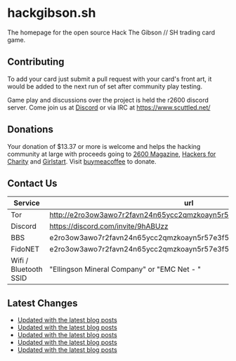 # hackgibson.sh
The homepage for the open source Hack The Gibson // SH trading card game.


## Contributing

To add your card just submit a pull request with your card's front art, it would be added to the next run of set after community play testing.

Game play and discussions over the project is held the r2600 discord server. Come join us at [Discord](https://discord.com/invite/9hABUzz) or via IRC at https://www.scuttled.net/


## Donations

Your donation of $13.37 or more is welcome and helps the hacking community at large with proceeds going to [2600 Magazine](https://2600.com/), [Hackers for Charity](https://hackersforcharity.org) and [Girlstart](https://girlstart.org).  Visit [buymeacoffee](https://www.buymeacoffee.com/hackgibson.sh) to donate.


## Contact Us

Service | url
-|-
Tor | http://e2ro3ow3awo7r2favn24n65ycc2qmzkoayn5r57e3f56nvjwdcgg32ad.onion
Discord | https://discord.com/invite/9hABUzz
BBS | e2ro3ow3awo7r2favn24n65ycc2qmzkoayn5r57e3f56nvjwdcgg32ad.onion:23
FidoNET | e2ro3ow3awo7r2favn24n65ycc2qmzkoayn5r57e3f56nvjwdcgg32ad.onion:24554
Wifi / Bluetooth SSID | "Ellingson Mineral Company" or "EMC Net - <fidonet address>"

## Latest Changes
<!-- BLOG-POST-LIST:START -->
- [Updated with the latest blog posts](https://github.com/DFW2600/hackgibson.sh/commit/66647f67e7b1ed8617e1b47ca5dc101c46ea51d6)
- [Updated with the latest blog posts](https://github.com/DFW2600/hackgibson.sh/commit/2adb3733060c0d14a187d5092006071364003116)
- [Updated with the latest blog posts](https://github.com/DFW2600/hackgibson.sh/commit/f45a4618c3f1b4dd3b2c37c70bf943b114dd3dd3)
- [Updated with the latest blog posts](https://github.com/DFW2600/hackgibson.sh/commit/67643c1f400f0490ac04adc09af68f68ccee3d84)
- [Updated with the latest blog posts](https://github.com/DFW2600/hackgibson.sh/commit/c8cb6bf0df0952f29132ef7e381b217f5be7fb19)
<!-- BLOG-POST-LIST:END -->

